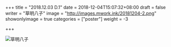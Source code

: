 +++
title = "2018.12.03 D.1"
date = 2018-12-04T15:07:32+08:00
draft = false
writer = "草明八子"
image = "http://images.mwork.ink/20181204-2.png"
showonlyimage = true
categories = ["poster"]
weight = -3

+++

>

![草明八子](http://images.mwork.ink/20181204-1.jpg)